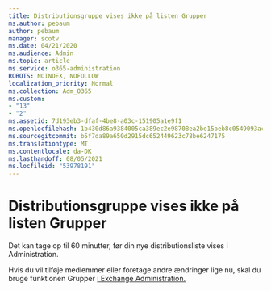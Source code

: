 ```yaml
---
title: Distributionsgruppe vises ikke på listen Grupper
ms.author: pebaum
author: pebaum
manager: scotv
ms.date: 04/21/2020
ms.audience: Admin
ms.topic: article
ms.service: o365-administration
ROBOTS: NOINDEX, NOFOLLOW
localization_priority: Normal
ms.collection: Adm_O365
ms.custom:
- "13"
- "2"
ms.assetid: 7d193eb3-dfaf-4be8-a03c-151905a1e9f1
ms.openlocfilehash: 1b430d86a9384005ca389ec2e98708ea2be15beb8c0549093acb829f90189d38
ms.sourcegitcommit: b5f7da89a650d2915dc652449623c78be6247175
ms.translationtype: MT
ms.contentlocale: da-DK
ms.lasthandoff: 08/05/2021
ms.locfileid: "53978191"
---
```

# <a name="distribution-group-not-showing-in-groups-list"></a>Distributionsgruppe vises ikke på listen Grupper

Det kan tage op til 60 minutter, før din nye distributionsliste vises i Administration.
  
Hvis du vil tilføje medlemmer eller foretage andre ændringer lige nu, skal du bruge funktionen Grupper [i Exchange Administration.](https://outlook.office365.com/ecp/?rfr=Admin_o365&amp;exsvurl=1)
  